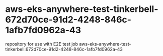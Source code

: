# aws-eks-anywhere-test-tinkerbell-672d70ce-91d2-4248-846c-1afb7fd0962a-43
repository for use with E2E test job aws-eks-anywhere-test-tinkerbell:672d70ce-91d2-4248-846c-1afb7fd0962a-43
